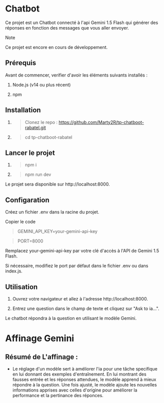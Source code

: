 # Chatbot

Ce projet est un Chatbot connecté à l'api Gemini 1.5 Flash qui générer des réponses en fonction des messages que vous aller envoyer.

> [!NOTE]
> Ce projet est encore en cours de développement.

## Prérequis

Avant de commencer, verifier d'avoir les éléments suivants installés :

1. Node.js (v14 ou plus récent)

2. npm

## Installation

1. > Clonez le repo : https://github.com/Marty2R/tp-chatboot-rabatel.git

2. > cd tp-chatboot-rabatel

## Lancer le projet

1. > npm i

2. > npm run dev

Le projet sera disponible sur http://localhost:8000.

## Configaration

Créez un fichier .env dans la racine du projet.

Copier le code

> GEMINI_API_KEY=your-gemini-api-key

> PORT=8000

Remplacez your-gemini-api-key par votre clé d'accès à l'API de Gemini 1.5 Flash.

Si nécessaire, modifiez le port par défaut dans le fichier .env ou dans index.js.

## Utilisation

1. Ouvrez votre navigateur et allez à l'adresse http://localhost:8000.

2. Entrez une question dans le champ de texte et cliquez sur "Ask to ia...".

Le chatbot répondra à la question en utilisant le modèle Gemini.

# Affinage Gemini

## Résumé de L'affinage :

- Le réglage d'un modèle sert à améliorer l'ia pour une tâche specifique en lui donnant des exemples d'entraînement. En lui montrant des fausses entrée et les réponses attendues, le modèle apprend à mieux répondre à la question. Une fois ajusté, le modèle ajoute les nouvelles informations apprises avec celles d'origine pour améliorer la performance et la pertinance des réponces.
